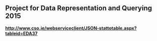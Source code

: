 ## Project for Data Representation and Querying 2015

**http://www.cso.ie/webserviceclient/JSON-stattotable.aspx?tableid=EDA37**
